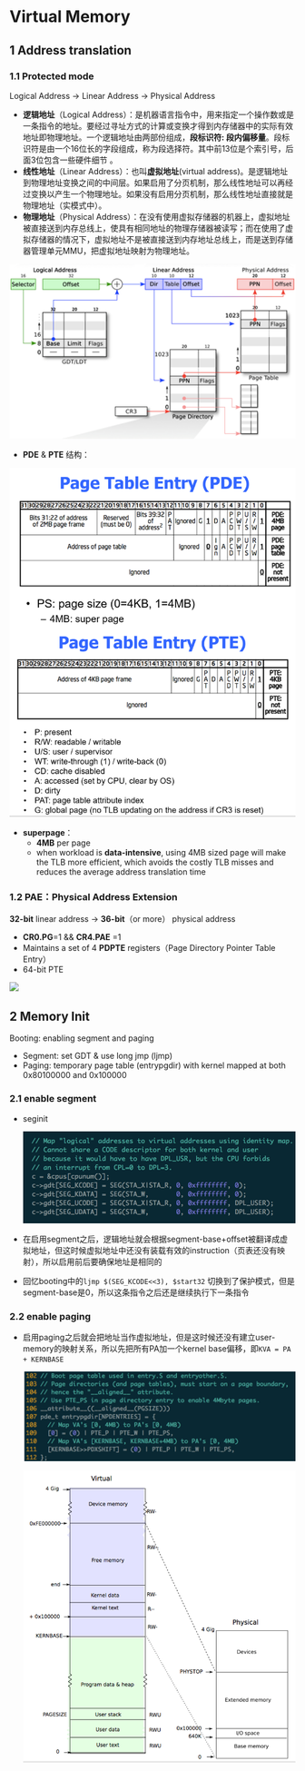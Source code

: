 # Virtual Memory

## 1 Address translation

### 1.1 Protected mode

Logical Address → Linear Address → Physical Address

- **逻辑地址**（Logical Address）：是机器语言指令中，用来指定一个操作数或是一条指令的地址。要经过寻址方式的计算或变换才得到内存储器中的实际有效地址即物理地址。一个逻辑地址由两部份组成，**段标识符: 段内偏移量**。段标识符是由一个16位长的字段组成，称为段选择符。其中前13位是个索引号，后面3位包含一些硬件细节 。
- **线性地址**（Linear Address）：也叫**虚拟地址**(virtual address)。是逻辑地址到物理地址变换之间的中间层。如果启用了分页机制，那么线性地址可以再经过变换以产生一个物理地址。如果没有启用分页机制，那么线性地址直接就是物理地址（实模式中）。
- **物理地址**（Physical Address）：在没有使用虚拟存储器的机器上，虚拟地址被直接送到内存总线上，使具有相同地址的物理存储器被读写；而在使用了虚拟存储器的情况下，虚拟地址不是被直接送到内存地址总线上，而是送到存储器管理单元MMU，把虚拟地址映射为物理地址。

![](img/04.png)

- **PDE** & **PTE** 结构：

![](img/05.png)

- **superpage**：
  - **4MB** per page
  - when workload is **data-intensive**, using 4MB sized page will make the TLB more
    efficient, which avoids the costly TLB misses and reduces the average address
    translation time

### 1.2 PAE：Physical Address Extension

**32-bit** linear address → **36-bit**（or more） physical address

- **CR0.PG**=1 &&  **CR4.PAE** =1
- Maintains a set of 4 **PDPTE** registers（Page Directory Pointer Table Entry）
- 64-bit PTE

![](D:img/06.png)

## 2 Memory Init

Booting: enabling segment and paging

- Segment: set GDT & use long jmp (ljmp)
- Paging: temporary page table (entrypgdir) with kernel mapped at both 0x80100000 and 0x100000

### 2.1 enable segment

- seginit

  ![](img/07.png)

- 在启用segment之后，逻辑地址就会根据segment-base+offset被翻译成虚拟地址，但这时候虚拟地址中还没有装载有效的instruction（页表还没有映射），所以启用前后要确保地址是相同的
- 回忆booting中的`ljmp $(SEG_KCODE<<3), $start32` 切换到了保护模式，但是segment-base是0，所以这条指令之后还是继续执行下一条指令

### 2.2 enable paging

- 启用paging之后就会把地址当作虚拟地址，但是这时候还没有建立user-memory的映射关系，所以先把所有PA加一个kernel base偏移，即`KVA = PA + KERNBASE`

  ![](img/08.png)

  ![](img/09.png)